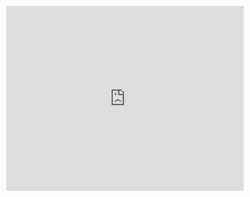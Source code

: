 <iframe frameborder="0" width="640" height="498" src="https://v.qq.com/iframe/player.html?vid=b0528ldyfvy&tiny=0&auto=0" allowfullscreen></iframe>